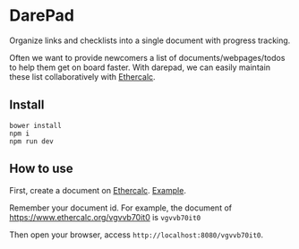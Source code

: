 # DarePad

Organize links and checklists into a single document with progress tracking.

Often we want to provide newcomers a list of documents/webpages/todos to help them get on board faster. With darepad, we can easily maintain these list collaboratively with [Ethercalc](https://www.ethercalc.org).

## Install

```
bower install
npm i
npm run dev
```

## How to use

First, create a document on [Ethercalc](https://www.ethercalc.org). [Example](https://www.ethercalc.org/vgvvb70it0).

Remember your document id. For example, the document of https://www.ethercalc.org/vgvvb70it0 is `vgvvb70it0`

Then open your browser, access `http://localhost:8080/vgvvb70it0`.

